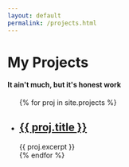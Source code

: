 ```yaml
---
layout: default
permalink: /projects.html
---
```


<h1> My Projects </h1>
<h4> It ain't much, but it's honest work </h4>

<ul> 
    {% for proj in site.projects %}
    <li>
        <h2><a href="{{ proj.url }}"> {{ proj.title }}</a></h2>
        {{ proj.excerpt }}
    </li>
    {% endfor %}
</ul>